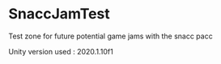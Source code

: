 # SnaccJamTest
Test zone for future potential game jams with the snacc pacc

Unity version used : 2020.1.10f1
